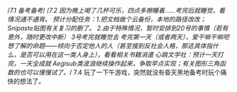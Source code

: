 /*7.1
备考备考*/
/*7.2
因为晚上喝了几杯可乐，四点多擦睡着……考完后就睡觉，看情况通不通宵。
预计分配任务：1.把文档做个云备份，本地的路径改改；Snipaste贴图有关复习的删了。
2.由于特殊情况，暂时安排到20号的事情（若有意外，随时更改中断）
  3号考完就睡觉去
  考完第一天（或者两天），爱干嘛干嘛吧
  想了解的命题——倾向于否定他人的人（甚至搜到反社会人格，那这具体指什么，是否可以用在这一类人身上），看看相关书籍消遣
  心跳文学社：预计一天打完，一天全成就
  Aegisub类波浪继续操作起来，争取早点实现；有关图形三角函数的也可以慢慢试了。*/
7.4
玩了一下午游戏，突然就没有昏天黑地备考时玩个痛快的想法了。
  
  
